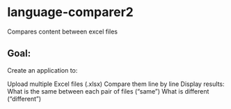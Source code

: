 # language-comparer2
Compares content between excel files

## Goal:
Create an application to:

Upload multiple Excel files (.xlsx)
Compare them line by line
Display results:
What is the same between each pair of files (“same”)
What is different (“different”)
